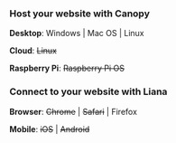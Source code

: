 ### Host your website with Canopy

**Desktop**: Windows | Mac OS | Linux

**Cloud**: <s>Linux</s>

**Raspberry Pi**: <s>Raspberry Pi OS</s>

### Connect to your website with Liana

**Browser**: <s>Chrome</s> | <s>Safari</s> | Firefox

**Mobile**: <s>iOS</s> | <s>Android</s>
